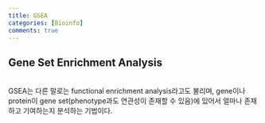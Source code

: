```yaml
---
title: GSEA
categories: [Bioinfo]
comments: true
---
```

<h2> Gene Set Enrichment Analysis </h2>
<br>
GSEA는 다른 말로는 functional enrichment analysis라고도 불리며, gene이나 protein이 gene set(phenotype과도 연관성이 존재할 수 있음)에 있어서 얼마나 존재하고 기여하는지 분석하는 기법이다.  
